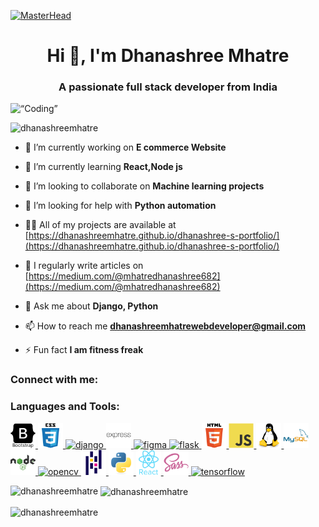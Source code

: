[![MasterHead](https://t4.ftcdn.net/jpg/04/92/06/53/360_F_492065380_eSlHdkdNBy6ArNkk5gV0Lme1qhvTosSI.jpg)](https://github.com/dhanashreemhatre)
<h1 align="center">Hi 👋, I'm Dhanashree Mhatre</h1>
<h3 align="center">A passionate full stack developer from India</h3>
<img align=“right” alt=“Coding” width=“400” src=“https://cdn.pixabay.com/photo/2016/11/19/14/00/code-1839406_1280.jpg”>


<p align="left"> <img src="https://komarev.com/ghpvc/?username=dhanashreemhatre&label=Profile%20views&color=0e75b6&style=flat" alt="dhanashreemhatre" /> </p>

- 🔭 I’m currently working on **E commerce Website**

- 🌱 I’m currently learning **React,Node js**

- 👯 I’m looking to collaborate on **Machine learning projects**

- 🤝 I’m looking for help with **Python automation**

- 👨‍💻 All of my projects are available at [https://dhanashreemhatre.github.io/dhanashree-s-portfolio/](https://dhanashreemhatre.github.io/dhanashree-s-portfolio/)

- 📝 I regularly write articles on [https://medium.com/@mhatredhanashree682](https://medium.com/@mhatredhanashree682)

- 💬 Ask me about **Django, Python**

- 📫 How to reach me **dhanashreemhatrewebdeveloper@gmail.com**

- ⚡ Fun fact **I am fitness freak**

<h3 align="left">Connect with me:</h3>
<p align="left">
</p>

<h3 align="left">Languages and Tools:</h3>
<p align="left"> <a href="https://getbootstrap.com" target="_blank" rel="noreferrer"> <img src="https://raw.githubusercontent.com/devicons/devicon/master/icons/bootstrap/bootstrap-plain-wordmark.svg" alt="bootstrap" width="40" height="40"/> </a> <a href="https://www.w3schools.com/css/" target="_blank" rel="noreferrer"> <img src="https://raw.githubusercontent.com/devicons/devicon/master/icons/css3/css3-original-wordmark.svg" alt="css3" width="40" height="40"/> </a> <a href="https://www.djangoproject.com/" target="_blank" rel="noreferrer"> <img src="https://cdn.worldvectorlogo.com/logos/django.svg" alt="django" width="40" height="40"/> </a> <a href="https://expressjs.com" target="_blank" rel="noreferrer"> <img src="https://raw.githubusercontent.com/devicons/devicon/master/icons/express/express-original-wordmark.svg" alt="express" width="40" height="40"/> </a> <a href="https://www.figma.com/" target="_blank" rel="noreferrer"> <img src="https://www.vectorlogo.zone/logos/figma/figma-icon.svg" alt="figma" width="40" height="40"/> </a> <a href="https://flask.palletsprojects.com/" target="_blank" rel="noreferrer"> <img src="https://www.vectorlogo.zone/logos/pocoo_flask/pocoo_flask-icon.svg" alt="flask" width="40" height="40"/> </a> <a href="https://www.w3.org/html/" target="_blank" rel="noreferrer"> <img src="https://raw.githubusercontent.com/devicons/devicon/master/icons/html5/html5-original-wordmark.svg" alt="html5" width="40" height="40"/> </a> <a href="https://developer.mozilla.org/en-US/docs/Web/JavaScript" target="_blank" rel="noreferrer"> <img src="https://raw.githubusercontent.com/devicons/devicon/master/icons/javascript/javascript-original.svg" alt="javascript" width="40" height="40"/> </a> <a href="https://www.linux.org/" target="_blank" rel="noreferrer"> <img src="https://raw.githubusercontent.com/devicons/devicon/master/icons/linux/linux-original.svg" alt="linux" width="40" height="40"/> </a> <a href="https://www.mysql.com/" target="_blank" rel="noreferrer"> <img src="https://raw.githubusercontent.com/devicons/devicon/master/icons/mysql/mysql-original-wordmark.svg" alt="mysql" width="40" height="40"/> </a> <a href="https://nodejs.org" target="_blank" rel="noreferrer"> <img src="https://raw.githubusercontent.com/devicons/devicon/master/icons/nodejs/nodejs-original-wordmark.svg" alt="nodejs" width="40" height="40"/> </a> <a href="https://opencv.org/" target="_blank" rel="noreferrer"> <img src="https://www.vectorlogo.zone/logos/opencv/opencv-icon.svg" alt="opencv" width="40" height="40"/> </a> <a href="https://pandas.pydata.org/" target="_blank" rel="noreferrer"> <img src="https://raw.githubusercontent.com/devicons/devicon/2ae2a900d2f041da66e950e4d48052658d850630/icons/pandas/pandas-original.svg" alt="pandas" width="40" height="40"/> </a> <a href="https://www.python.org" target="_blank" rel="noreferrer"> <img src="https://raw.githubusercontent.com/devicons/devicon/master/icons/python/python-original.svg" alt="python" width="40" height="40"/> </a> <a href="https://reactjs.org/" target="_blank" rel="noreferrer"> <img src="https://raw.githubusercontent.com/devicons/devicon/master/icons/react/react-original-wordmark.svg" alt="react" width="40" height="40"/> </a> <a href="https://sass-lang.com" target="_blank" rel="noreferrer"> <img src="https://raw.githubusercontent.com/devicons/devicon/master/icons/sass/sass-original.svg" alt="sass" width="40" height="40"/> </a> <a href="https://www.tensorflow.org" target="_blank" rel="noreferrer"> <img src="https://www.vectorlogo.zone/logos/tensorflow/tensorflow-icon.svg" alt="tensorflow" width="40" height="40"/> </a> </p>

<p><img align="left" src="https://github-readme-stats.vercel.app/api/top-langs?username=dhanashreemhatre&show_icons=true&locale=en&layout=compact" alt="dhanashreemhatre" /></p>

<p>&nbsp;<img align="center" src="https://github-readme-stats.vercel.app/api?username=dhanashreemhatre&show_icons=true&locale=en" alt="dhanashreemhatre" /></p>

<p><img align="center" src="https://github-readme-streak-stats.herokuapp.com/?user=dhanashreemhatre&" alt="dhanashreemhatre" /></p>

